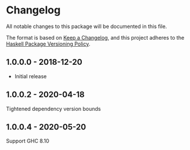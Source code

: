 # Changelog

All notable changes to this package will be documented in this file.

The format is based on
[Keep a Changelog](https://keepachangelog.com/en/1.0.0/),
and this project adheres to the
[Haskell Package Versioning Policy](https://pvp.haskell.org/).

## 1.0.0.0 - 2018-12-20

- Initial release

## 1.0.0.2 - 2020-04-18

Tightened dependency version bounds

## 1.0.0.4 - 2020-05-20

Support GHC 8.10

